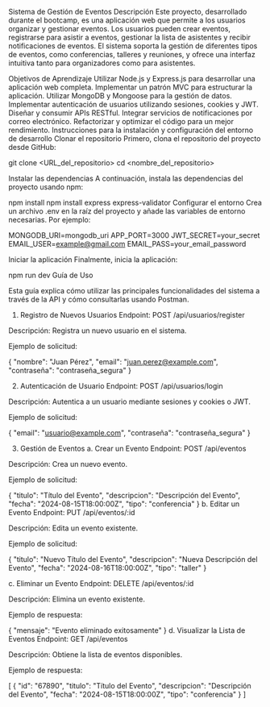 Sistema de Gestión de Eventos
Descripción
Este proyecto, desarrollado durante el bootcamp, es una aplicación web que permite a los usuarios organizar y gestionar eventos. Los usuarios pueden crear eventos, registrarse para asistir a eventos, gestionar la lista de asistentes y recibir notificaciones de eventos. El sistema soporta la gestión de diferentes tipos de eventos, como conferencias, talleres y reuniones, y ofrece una interfaz intuitiva tanto para organizadores como para asistentes.

Objetivos de Aprendizaje
Utilizar Node.js y Express.js para desarrollar una aplicación web completa.
Implementar un patrón MVC para estructurar la aplicación.
Utilizar MongoDB y Mongoose para la gestión de datos.
Implementar autenticación de usuarios utilizando sesiones, cookies y JWT.
Diseñar y consumir APIs RESTful.
Integrar servicios de notificaciones por correo electrónico.
Refactorizar y optimizar el código para un mejor rendimiento.
Instrucciones para la instalación y configuración del entorno de desarrollo
Clonar el repositorio
Primero, clona el repositorio del proyecto desde GitHub:

git clone <URL_del_repositorio>
cd <nombre_del_repositorio>

Instalar las dependencias
A continuación, instala las dependencias del proyecto usando npm:


npm install
npm install express express-validator
Configurar el entorno
Crea un archivo .env en la raíz del proyecto y añade las variables de entorno necesarias. Por ejemplo:


MONGODB_URI=mongodb_uri
APP_PORT=3000
JWT_SECRET=your_secret
EMAIL_USER=example@gmail.com
EMAIL_PASS=your_email_password

Iniciar la aplicación
Finalmente, inicia la aplicación:

npm run dev
Guía de Uso

Esta guía explica cómo utilizar las principales funcionalidades del sistema a través de la API y cómo consultarlas usando Postman.

1. Registro de Nuevos Usuarios
Endpoint: POST /api/usuarios/register

Descripción: Registra un nuevo usuario en el sistema.

Ejemplo de solicitud:


{
  "nombre": "Juan Pérez",
  "email": "juan.perez@example.com",
  "contraseña": "contraseña_segura"
}

2. Autenticación de Usuario
Endpoint: POST /api/usuarios/login

Descripción: Autentica a un usuario mediante sesiones y cookies o JWT.

Ejemplo de solicitud:

{
  "email": "usuario@example.com",
  "contraseña": "contraseña_segura"
}

3. Gestión de Eventos
a. Crear un Evento
Endpoint: POST /api/eventos

Descripción: Crea un nuevo evento.

Ejemplo de solicitud:

{
  "titulo": "Título del Evento",
  "descripcion": "Descripción del Evento",
  "fecha": "2024-08-15T18:00:00Z",
  "tipo": "conferencia"
}
b. Editar un Evento
Endpoint: PUT /api/eventos/:id

Descripción: Edita un evento existente.

Ejemplo de solicitud:

{
  "titulo": "Nuevo Título del Evento",
  "descripcion": "Nueva Descripción del Evento",
  "fecha": "2024-08-16T18:00:00Z",
  "tipo": "taller"
}

c. Eliminar un Evento
Endpoint: DELETE /api/eventos/:id

Descripción: Elimina un evento existente.

Ejemplo de respuesta:

{
  "mensaje": "Evento eliminado exitosamente"
}
d. Visualizar la Lista de Eventos
Endpoint: GET /api/eventos

Descripción: Obtiene la lista de eventos disponibles.

Ejemplo de respuesta:

[
  {
    "id": "67890",
    "titulo": "Título del Evento",
    "descripcion": "Descripción del Evento",
    "fecha": "2024-08-15T18:00:00Z",
    "tipo": "conferencia"
  }
]